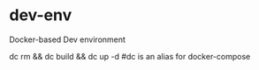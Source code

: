 # dev-env
Docker-based Dev environment

dc rm && dc build && dc up -d 
#dc is an alias for docker-compose
